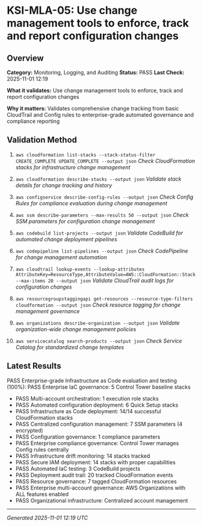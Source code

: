 # KSI-MLA-05: Use change management tools to enforce, track and report configuration changes

## Overview

**Category:** Monitoring, Logging, and Auditing
**Status:** PASS
**Last Check:** 2025-11-01 12:19

**What it validates:** Use change management tools to enforce, track and report configuration changes

**Why it matters:** Validates comprehensive change tracking from basic CloudTrail and Config rules to enterprise-grade automated governance and compliance reporting

## Validation Method

1. `aws cloudformation list-stacks --stack-status-filter CREATE_COMPLETE UPDATE_COMPLETE --output json`
   *Check CloudFormation stacks for infrastructure change management*

2. `aws cloudformation describe-stacks --output json`
   *Validate stack details for change tracking and history*

3. `aws configservice describe-config-rules --output json`
   *Check Config Rules for compliance evaluation during change management*

4. `aws ssm describe-parameters --max-results 50 --output json`
   *Check SSM parameters for configuration change management*

5. `aws codebuild list-projects --output json`
   *Validate CodeBuild for automated change deployment pipelines*

6. `aws codepipeline list-pipelines --output json`
   *Check CodePipeline for change management automation*

7. `aws cloudtrail lookup-events --lookup-attributes AttributeKey=ResourceType,AttributeValue=AWS::CloudFormation::Stack --max-items 20 --output json`
   *Validate CloudTrail audit logs for configuration changes*

8. `aws resourcegroupstaggingapi get-resources --resource-type-filters cloudformation --output json`
   *Check resource tagging for change management governance*

9. `aws organizations describe-organization --output json`
   *Validate organization-wide change management policies*

10. `aws servicecatalog search-products --output json`
   *Check Service Catalog for standardized change templates*

## Latest Results

PASS Enterprise-grade Infrastructure as Code evaluation and testing (100%): PASS Enterprise IaC governance: 5 Control Tower baseline stacks
- PASS Multi-account orchestration: 1 execution role stacks
- PASS Automated configuration deployment: 6 Quick Setup stacks
- PASS Infrastructure as Code deployment: 14/14 successful CloudFormation stacks
- PASS Centralized configuration management: 7 SSM parameters (4 encrypted)
- PASS Configuration governance: 1 compliance parameters
- PASS Enterprise compliance governance: Control Tower manages Config rules centrally
- PASS Infrastructure drift monitoring: 14 stacks tracked
- PASS Secure IAM deployment: 14 stacks with proper capabilities
- PASS Automated IaC testing: 3 CodeBuild projects
- PASS Deployment audit trail: 20 tracked CloudFormation events
- PASS Resource governance: 7 tagged CloudFormation resources
- PASS Enterprise multi-account governance: AWS Organizations with ALL features enabled
- PASS Organizational infrastructure: Centralized account management

---
*Generated 2025-11-01 12:19 UTC*